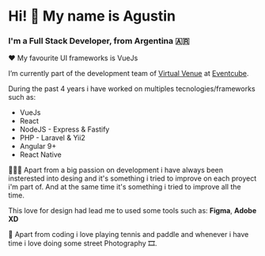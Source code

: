 # Hi! 👋 My name is Agustin

### I'm a Full Stack Developer, from Argentina 🇦🇷

❤️ My favourite UI frameworks is VueJs

I’m currently part of the development team of [Virtual Venue](https://www.eventcube.io/gb/virtual-events/) at [Eventcube](https://www.eventcube.io/gb/). 

During the past 4 years i have worked on multiples tecnologies/frameworks such as: 
* VueJs
* React
* NodeJS - Express & Fastify
* PHP - Laravel & Yii2 
* Angular 9+
* React Native

👨🏻‍🎨 Apart from a big passion on development i have always been insterested into desing and it's something i tried to improve on each proyect i'm part of. And at the same time it's something i tried to improve all the time.

This love for design had lead me to used some tools such as: **Figma**, **Adobe XD**

🎾 Apart from coding i love playing tennis and paddle and whenever i have time i love doing some street Photography 🎞.
